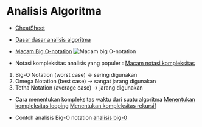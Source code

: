 # Analisis Algoritma

-  [CheatSheet](https://rizafahmi.com/assets/images/notasi/grafikcopy.png)

-  [Dasar dasar analisis algoritma](https://medium.com/@atb1161/dasar-dasar-analisis-algoritma-dan-kompleksitas-a866ac3c19f8)

-  [Macam Big O-notation](https://www.geeksforgeeks.org/analysis-algorithms-big-o-analysis/)
   ![Macam big O-notation](https://media.geeksforgeeks.org/wp-content/cdn-uploads/mypic.png)

-  Notasi kompleksitas analisis yang populer :
   [Macam notasi kompleksitas](https://www.geeksforgeeks.org/worst-average-and-best-case-analysis-of-algorithms/)

1. Big-O Notation (worst case) -> sering digunakan
2. Omega Notation (best case) -> sangat jarang digunakan
3. Tetha Notation (average case) -> jarang digunakan

-  Cara menentukan kompleksitas waktu dari suatu algoritma
   [Menentukan kompleksitas looping](https://www.geeksforgeeks.org/how-to-analyse-loops-for-complexity-analysis-of-algorithms/)
   [Menentukan kompleksitas rekursif](https://www.geeksforgeeks.org/how-to-analyse-complexity-of-recurrence-relation/)

-  Contoh analisis Big-O notation
   [analisis big-0](https://www.geeksforgeeks.org/examples-of-big-o-analysis/)
